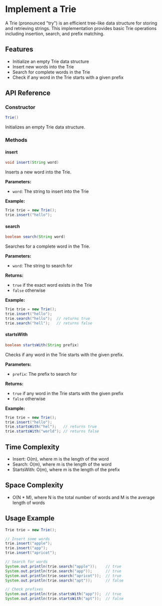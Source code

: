 # Implement a Trie

A Trie (pronounced "try") is an efficient tree-like data structure for storing and retrieving strings. This implementation provides basic Trie operations including insertion, search, and prefix matching.

## Features

- Initialize an empty Trie data structure
- Insert new words into the Trie
- Search for complete words in the Trie
- Check if any word in the Trie starts with a given prefix

## API Reference

### Constructor

```java
Trie()
```

Initializes an empty Trie data structure.

### Methods

#### insert

```java
void insert(String word)
```

Inserts a new word into the Trie.

**Parameters:**
- `word`: The string to insert into the Trie

**Example:**
```java
Trie trie = new Trie();
trie.insert("hello");
```

#### search

```java
boolean search(String word)
```

Searches for a complete word in the Trie.

**Parameters:**
- `word`: The string to search for

**Returns:**
- `true` if the exact word exists in the Trie
- `false` otherwise

**Example:**
```java
Trie trie = new Trie();
trie.insert("hello");
trie.search("hello");  // returns true
trie.search("hell");   // returns false
```

#### startsWith

```java
boolean startsWith(String prefix)
```

Checks if any word in the Trie starts with the given prefix.

**Parameters:**
- `prefix`: The prefix to search for

**Returns:**
- `true` if any word in the Trie starts with the given prefix
- `false` otherwise

**Example:**
```java
Trie trie = new Trie();
trie.insert("hello");
trie.startsWith("hel");   // returns true
trie.startsWith("world"); // returns false
```

## Time Complexity

- Insert: O(m), where m is the length of the word
- Search: O(m), where m is the length of the word
- StartsWith: O(m), where m is the length of the prefix

## Space Complexity

- O(N * M), where N is the total number of words and M is the average length of words

## Usage Example

```java
Trie trie = new Trie();

// Insert some words
trie.insert("apple");
trie.insert("app");
trie.insert("apricot");

// Search for words
System.out.println(trie.search("apple"));    // true
System.out.println(trie.search("app"));      // true
System.out.println(trie.search("apricot"));  // true
System.out.println(trie.search("apt"));      // false

// Check prefixes
System.out.println(trie.startsWith("app"));  // true
System.out.println(trie.startsWith("apt"));  // false
```

